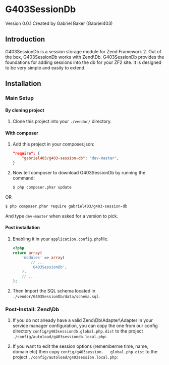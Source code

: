 G403SessionDb
=======
Version 0.0.1 Created by Gabriel Baker (Gabriel403)


Introduction
------------

G403SessionDb is a session storage module for Zend Framework 2.
Out of the box, G403SessionDb works with Zend\Db. G403SessionDb provides the foundations for adding
sessions into the db for your ZF2 site. It is designed to be very
simple and easily to extend.


Installation
------------

### Main Setup

#### By cloning project

1. Clone this project into your `./vendor/` directory.

#### With composer

1. Add this project in your composer.json:

    ```json
    "require": {
        "gabriel403/g403-session-db": "dev-master",
    }
    ```

2. Now tell composer to download G403SessionDb by running the command:

    ```bash
    $ php composer.phar update
    ```
OR
```bash
$ php composer.phar require gabriel403/g403-session-db
```

And type `dev-master` when asked for a version to pick.


#### Post installation

1. Enabling it in your `application.config.php`file.

    ```php
    <?php
    return array(
        'modules' => array(
            // ...
            'G403SessionDb',
        ),
        // ...
    );
    ```

2. Then Import the SQL schema located in `./vendor/G403SessionDb/data/schema.sql`.

### Post-Install: Zend\Db

1. If you do not already have a valid Zend\Db\Adapter\Adapter in your service
   manager configuration, you can copy the one from our config directory 
   `config/g403sessiondb.global.php.dist` to the project `./config/autoload/g403sessiondb.local.php`:


2. If you want to edit the session options (rememberme time, name, domain etc) then copy `config/g403session.	global.php.dist` to the project `./config/autoload/g403session.local.php`:


